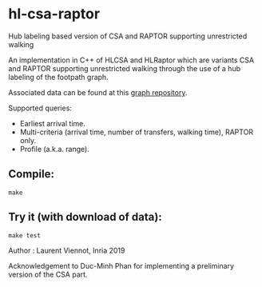 # hl-csa-raptor
Hub labeling based version of CSA and RAPTOR supporting unrestricted walking

An implementation in C++ of HLCSA and HLRaptor which are variants CSA and RAPTOR supporting unrestricted walking through the use of a hub labeling of the footpath graph.

Associated data can be found at this [graph repository](https://files.inria.fr/gang/graphs/public_transport/).

Supported queries:
 * Earliest arrival time.
 * Multi-criteria (arrival time, number of transfers, walking time), RAPTOR only.
 * Profile (a.k.a. range).

## Compile:
```
make
```

## Try it (with download of data):
```
make test
```

Author : Laurent Viennot, Inria 2019

Acknowledgement to Duc-Minh Phan for implementing a preliminary version of the CSA part.  
